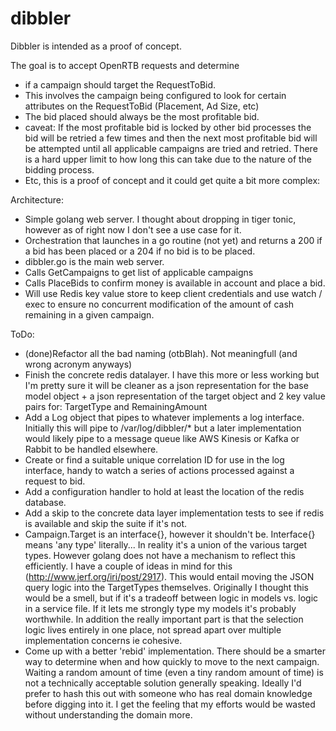 # dibbler

Dibbler is intended as a proof of concept.

The goal is to accept OpenRTB requests and determine 
* if a campaign should target the RequestToBid.
* This involves the campaign being configured to look for certain attributes on the RequestToBid (Placement, Ad Size, etc)
* The bid placed should always be the most profitable bid.
* caveat: If the most profitable bid is locked by other bid processes the bid will be retried a few times and then the next most profitable bid will be attempted until all applicable campaigns are tried and retried.  There is a hard upper limit to how long this can take due to the nature of the bidding process.
* Etc, this is a proof of concept and it could get quite a bit more complex:

Architecture:
* Simple golang web server.  I thought about dropping in tiger tonic, however as of right now I don't see a use case for it.
* Orchestration that launches in a go routine (not yet) and returns a 200 if a bid has been placed or a 204 if no bid is to be placed.
* dibbler.go is the main web server.
* Calls GetCampaigns to get list of applicable campaigns
* Calls PlaceBids to confirm money is available in account and place a bid.
* Will use Redis key value store to keep client credentials and use watch / exec to ensure no concurrent modification of the amount of cash remaining in a given campaign.

ToDo:
* (done)Refactor all the bad naming (otbBlah).  Not meaningfull (and wrong acronym anyways)
* Finish the concrete redis datalayer.  I have this more or less working but I'm pretty sure it will be cleaner as a json representation for the base model object + a json representation of the target object and 2 key value pairs for: TargetType and RemainingAmount
* Add a Log object that pipes to whatever implements a log interface.  Initially this will pipe to /var/log/dibbler/* but a later implementation would likely pipe to a message queue like AWS Kinesis or Kafka or Rabbit to be handled elsewhere.
* Create or find a suitable unique correlation ID for use in the log interface, handy to watch a series of actions processed against a request to bid.
* Add a configuration handler to hold at least the location of the redis database.
* Add a skip to the concrete data layer implementation tests to see if redis is available and skip the suite if it's not.
* Campaign.Target is an interface{}, however it shouldn't be.  Interface{} means 'any type' literally... In reality it's a union of the various target types.  However golang does not have a mechanism to reflect this efficiently.  I have a couple of ideas in mind for this (http://www.jerf.org/iri/post/2917). This would entail moving the JSON query logic into the TargetTypes themselves.  Originally I thought this would be a smell, but if it's a tradeoff between logic in models vs. logic in a service file.  If it lets me strongly type my models it's probably worthwhile.  In addition the really important part is that the selection logic lives entirely in one place, not spread apart over multiple implementation concerns ie cohesive.
* Come up with a better 'rebid' implementation.  There should be a smarter way to determine when and how quickly to move to the next campaign.  Waiting a random amount of time (even a tiny random amount of time) is not a technically acceptable solution generally speaking.  Ideally I'd prefer to hash this out with someone who has real domain knowledge before digging into it.  I get the feeling that my efforts would be wasted without understanding the domain more.
